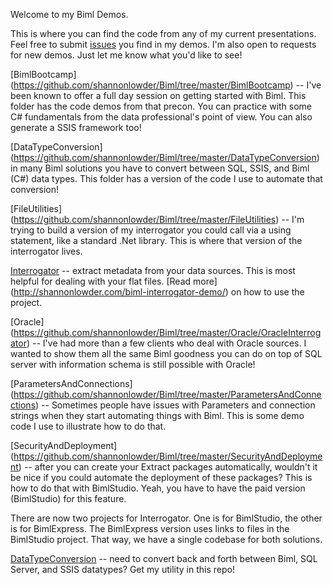 Welcome to my Biml Demos.

This is where you can find the code from any of my current presentations. Feel free to submit [issues](https://github.com/shannonlowder/Biml/issues) you find in my demos.  I'm also open to requests for new demos.  Just let me know what you'd like to see!

[BimlBootcamp] (https://github.com/shannonlowder/Biml/tree/master/BimlBootcamp) -- I've been known to offer a full day session on getting started with Biml. This folder has the code demos from that precon.  You can practice with some C# fundamentals from the data professional's point of view.  You can also generate a SSIS framework too!

[DataTypeConversion] (https://github.com/shannonlowder/Biml/tree/master/DataTypeConversion) in many Biml solutions you have to convert between SQL, SSIS, and Biml (C#) data types. This folder has a version of the code I use to automate that conversion!

[FileUtilities] (https://github.com/shannonlowder/Biml/tree/master/FileUtilities) -- I'm trying to build a version of my interrogator you could call via a using statement, like a standard .Net library.  This is where that version of the interrogator lives.

[Interrogator](http://shannonlowder.com/biml-interrogator-demo/) -- extract metadata from your data sources. This is most helpful for dealing with your flat files.  [Read more] (http://shannonlowder.com/biml-interrogator-demo/) on how to use the project.

[Oracle] (https://github.com/shannonlowder/Biml/tree/master/Oracle/OracleInterrogator) -- I've had more than a few clients who deal with Oracle sources. I wanted to show them all the same Biml goodness you can do on top of SQL server with information schema is still possible with Oracle!

[ParametersAndConnections] (https://github.com/shannonlowder/Biml/tree/master/ParametersAndConnections) -- Sometimes people have issues with Parameters and connection strings when they start automating things with Biml. This is some demo code I use to illustrate how to do that.

[SecurityAndDeployment] (https://github.com/shannonlowder/Biml/tree/master/SecurityAndDeployment) -- 
after you can create your Extract packages automatically, wouldn't it be nice if you could automate the deployment of these packages?  This is how to do that with BimlStudio.  Yeah, you have to have the paid version (BimlStudio) for this feature.

There are now two projects for Interrogator. One is for BimlStudio, the other is for BimlExpress.  The BimlExpress version uses links to files in the BimlStudio project.  That way, we have a single codebase for both solutions.

[DataTypeConversion](http://toyboxcreations.net/datatype-conversion-utility-for-biml/) -- need to convert back and forth between Biml, SQL Server, and SSIS datatypes?  Get my utility in this repo!


